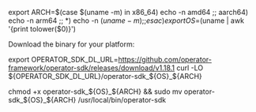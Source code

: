 export ARCH=$(case $(uname -m) in x86_64) echo -n amd64 ;; aarch64) echo -n arm64 ;; *) echo -n $(uname -m) ;; esac)
export OS=$(uname | awk '{print tolower($0)}')

Download the binary for your platform:

export OPERATOR_SDK_DL_URL=https://github.com/operator-framework/operator-sdk/releases/download/v1.18.1
curl -LO ${OPERATOR_SDK_DL_URL}/operator-sdk_${OS}_${ARCH}

chmod +x operator-sdk_${OS}_${ARCH} && sudo mv operator-sdk_${OS}_${ARCH} /usr/local/bin/operator-sdk
